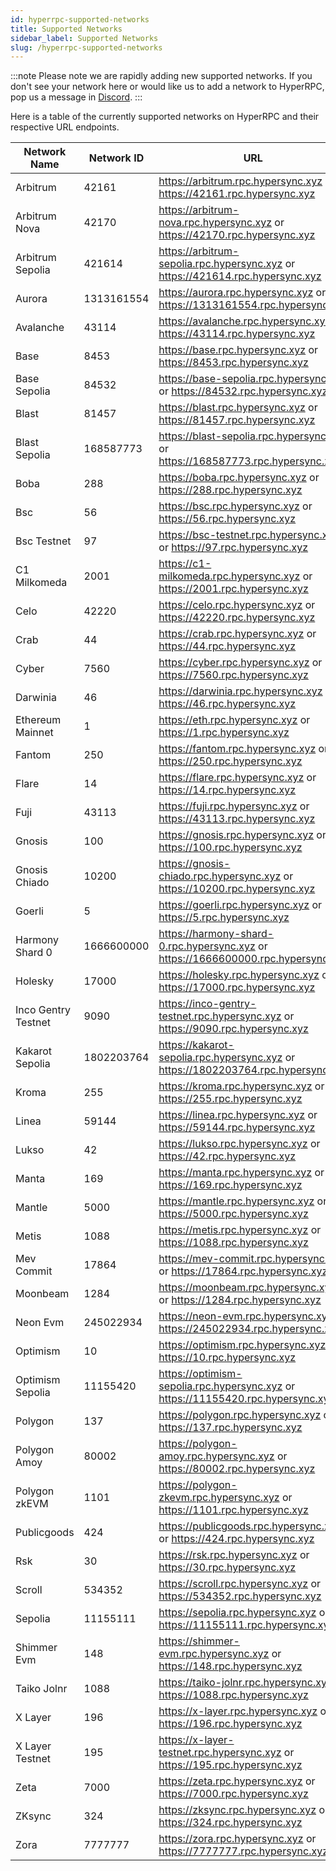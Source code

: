 ```yaml
---
id: hyperrpc-supported-networks
title: Supported Networks
sidebar_label: Supported Networks
slug: /hyperrpc-supported-networks
---
```


:::note
Please note we are rapidly adding new supported networks. If you don't see your network here or would like us to add a network to HyperRPC, pop us a message in [Discord](https://discord.gg/Q9qt8gZ2fX).
:::

Here is a table of the currently supported networks on HyperRPC and their respective URL endpoints.


| Network Name | Network ID | URL | Supports Traces |
| ---------------- | ---------------- | ---------------- | ---------------- |
| Arbitrum         | 42161      | https://arbitrum.rpc.hypersync.xyz or https://42161.rpc.hypersync.xyz  |   |
| Arbitrum Nova    | 42170      | https://arbitrum-nova.rpc.hypersync.xyz or https://42170.rpc.hypersync.xyz |   |
| Arbitrum Sepolia | 421614     | https://arbitrum-sepolia.rpc.hypersync.xyz or https://421614.rpc.hypersync.xyz |   |
| Aurora           | 1313161554 | https://aurora.rpc.hypersync.xyz or https://1313161554.rpc.hypersync.xyz |   |
| Avalanche        | 43114      | https://avalanche.rpc.hypersync.xyz or https://43114.rpc.hypersync.xyz |   |
| Base             | 8453       | https://base.rpc.hypersync.xyz or https://8453.rpc.hypersync.xyz       |   |
| Base Sepolia     | 84532      | https://base-sepolia.rpc.hypersync.xyz or https://84532.rpc.hypersync.xyz |   |
| Blast            | 81457      | https://blast.rpc.hypersync.xyz or https://81457.rpc.hypersync.xyz     |   |
| Blast Sepolia    | 168587773  | https://blast-sepolia.rpc.hypersync.xyz or https://168587773.rpc.hypersync.xyz |   |
| Boba             | 288        | https://boba.rpc.hypersync.xyz or https://288.rpc.hypersync.xyz        |   |
| Bsc              | 56         | https://bsc.rpc.hypersync.xyz or https://56.rpc.hypersync.xyz          |   |
| Bsc Testnet      | 97         | https://bsc-testnet.rpc.hypersync.xyz or https://97.rpc.hypersync.xyz  |   |
| C1 Milkomeda     | 2001       | https://c1-milkomeda.rpc.hypersync.xyz or https://2001.rpc.hypersync.xyz |   |
| Celo             | 42220      | https://celo.rpc.hypersync.xyz or https://42220.rpc.hypersync.xyz      |   |
| Crab             | 44         | https://crab.rpc.hypersync.xyz or https://44.rpc.hypersync.xyz         |   |
| Cyber            | 7560       | https://cyber.rpc.hypersync.xyz or https://7560.rpc.hypersync.xyz      |   |
| Darwinia         | 46         | https://darwinia.rpc.hypersync.xyz or https://46.rpc.hypersync.xyz     |   |
| Ethereum Mainnet | 1          | https://eth.rpc.hypersync.xyz or https://1.rpc.hypersync.xyz           | ✔️ |
| Fantom           | 250        | https://fantom.rpc.hypersync.xyz or https://250.rpc.hypersync.xyz      |   |
| Flare            | 14         | https://flare.rpc.hypersync.xyz or https://14.rpc.hypersync.xyz        |   |
| Fuji             | 43113      | https://fuji.rpc.hypersync.xyz or https://43113.rpc.hypersync.xyz      |   |
| Gnosis           | 100        | https://gnosis.rpc.hypersync.xyz or https://100.rpc.hypersync.xyz      |   |
| Gnosis Chiado    | 10200      | https://gnosis-chiado.rpc.hypersync.xyz or https://10200.rpc.hypersync.xyz |   |
| Goerli           | 5          | https://goerli.rpc.hypersync.xyz or https://5.rpc.hypersync.xyz        |   |
| Harmony Shard 0  | 1666600000 | https://harmony-shard-0.rpc.hypersync.xyz or https://1666600000.rpc.hypersync.xyz |   |
| Holesky          | 17000      | https://holesky.rpc.hypersync.xyz or https://17000.rpc.hypersync.xyz   |   |
| Inco Gentry Testnet | 9090       | https://inco-gentry-testnet.rpc.hypersync.xyz or https://9090.rpc.hypersync.xyz |   |
| Kakarot Sepolia  | 1802203764 | https://kakarot-sepolia.rpc.hypersync.xyz or https://1802203764.rpc.hypersync.xyz |   |
| Kroma            | 255        | https://kroma.rpc.hypersync.xyz or https://255.rpc.hypersync.xyz       |   |
| Linea            | 59144      | https://linea.rpc.hypersync.xyz or https://59144.rpc.hypersync.xyz     |   |
| Lukso            | 42         | https://lukso.rpc.hypersync.xyz or https://42.rpc.hypersync.xyz        |   |
| Manta            | 169        | https://manta.rpc.hypersync.xyz or https://169.rpc.hypersync.xyz       |   |
| Mantle           | 5000       | https://mantle.rpc.hypersync.xyz or https://5000.rpc.hypersync.xyz     |   |
| Metis            | 1088       | https://metis.rpc.hypersync.xyz or https://1088.rpc.hypersync.xyz      |   |
| Mev Commit       | 17864      | https://mev-commit.rpc.hypersync.xyz or https://17864.rpc.hypersync.xyz |   |
| Moonbeam         | 1284       | https://moonbeam.rpc.hypersync.xyz or https://1284.rpc.hypersync.xyz   |   |
| Neon Evm         | 245022934  | https://neon-evm.rpc.hypersync.xyz or https://245022934.rpc.hypersync.xyz |   |
| Optimism         | 10         | https://optimism.rpc.hypersync.xyz or https://10.rpc.hypersync.xyz     |   |
| Optimism Sepolia | 11155420   | https://optimism-sepolia.rpc.hypersync.xyz or https://11155420.rpc.hypersync.xyz |   |
| Polygon          | 137        | https://polygon.rpc.hypersync.xyz or https://137.rpc.hypersync.xyz     |   |
| Polygon Amoy     | 80002      | https://polygon-amoy.rpc.hypersync.xyz or https://80002.rpc.hypersync.xyz |   |
| Polygon zkEVM    | 1101       | https://polygon-zkevm.rpc.hypersync.xyz or https://1101.rpc.hypersync.xyz |   |
| Publicgoods      | 424        | https://publicgoods.rpc.hypersync.xyz or https://424.rpc.hypersync.xyz |   |
| Rsk              | 30         | https://rsk.rpc.hypersync.xyz or https://30.rpc.hypersync.xyz          |   |
| Scroll           | 534352     | https://scroll.rpc.hypersync.xyz or https://534352.rpc.hypersync.xyz   |   |
| Sepolia          | 11155111   | https://sepolia.rpc.hypersync.xyz or https://11155111.rpc.hypersync.xyz |   |
| Shimmer Evm      | 148        | https://shimmer-evm.rpc.hypersync.xyz or https://148.rpc.hypersync.xyz |   |
| Taiko Jolnr      | 1088       | https://taiko-jolnr.rpc.hypersync.xyz or https://1088.rpc.hypersync.xyz |   |
| X Layer          | 196        | https://x-layer.rpc.hypersync.xyz or https://196.rpc.hypersync.xyz     |   |
| X Layer Testnet  | 195        | https://x-layer-testnet.rpc.hypersync.xyz or https://195.rpc.hypersync.xyz |   |
| Zeta             | 7000       | https://zeta.rpc.hypersync.xyz or https://7000.rpc.hypersync.xyz       |   |
| ZKsync           | 324        | https://zksync.rpc.hypersync.xyz or https://324.rpc.hypersync.xyz      |   |
| Zora             | 7777777    | https://zora.rpc.hypersync.xyz or https://7777777.rpc.hypersync.xyz    |   |















